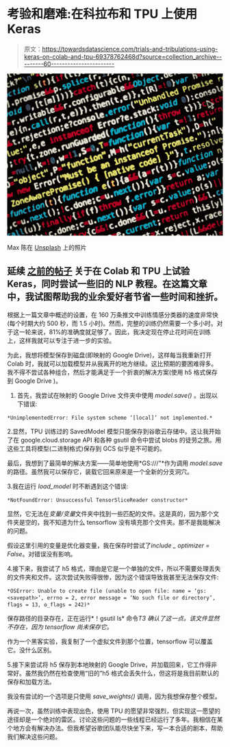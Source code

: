 # 考验和磨难:在科拉布和 TPU 上使用 Keras

> 原文：<https://towardsdatascience.com/trials-and-tribulations-using-keras-on-colab-and-tpu-69378762468d?source=collection_archive---------60----------------------->

![](img/da011357d1110aa22e120e969e4ccc27.png)

Max 陈在 [Unsplash](https://unsplash.com?utm_source=medium&utm_medium=referral) 上的照片

## 延续 [**之前的帖子**](https://medium.com/@umash4/using-tpus-on-google-colab-966239d24573) 关于在 Colab 和 TPU 上试验 Keras，同时尝试一些旧的 NLP 教程。在这篇文章中，我试图帮助我的业余爱好者节省一些时间和挫折。

根据上一篇文章中概述的设置，在 160 万条推文中训练情感分类器的速度非常快(每个时期大约 500 秒，而 1.5 小时)。然而，完整的训练仍然需要一个多小时。对于这一轮来说，81%的准确度就足够了。因此，我决定现在停止花时间在训练上，这样我就可以专注于进一步的实验。

为此，我想将模型保存到磁盘(即映射的 Google Drive)，这样每当我重新打开 Colab 时，我就可以加载模型并从我离开的地方继续。这比预期的要困难得多。我不得不尝试各种组合，然后才能满足于一个折衷的解决方案(使用 h5 格式保存到 Google Drive )。

1.  首先，我尝试在映射的 Google Drive 文件夹中使用 *model.save()* 。出现以下错误:

```
*UnimplementedError: File system scheme ‘[local]’ not implemented.*
```

2.显然，TPU 训练过的 SavedModel 模型只能保存到谷歌云存储中。这让我开始了在 google.cloud.storage API 和各种 gsutil 命令中尝试 blobs 的徒劳之旅。用这些工具将模型(二进制格式)保存到 GCS 似乎是不可能的。

最后，我想到了最简单的解决方案——简单地使用*GS://<bucket name>/<save folder>"*作为调用 *model.save* 的路径。虽然我可以保存它，装载它回来原来是一个全新的分支洞穴。

3.我在运行 *load_model* 时不断遇到这个错误:

```
*NotFoundError: Unsuccessful TensorSliceReader constructor*
```

显然，它无法在*变量/变量*文件夹中找到一些匹配的文件。这是真的，因为那个文件夹是空的，我不知道为什么 tensorflow 没有填充那个文件夹。那不是我能解决的问题。

假设这里引用的变量是优化器变量，我在保存时尝试了*include _ optimizer = False*。对错误没有影响。

4.接下来，我尝试了 h5 格式，理由是它是一个单独的文件，所以不需要处理丢失的文件夹和文件。这次尝试失败得很惨，因为这个错误导致我甚至无法保存文件:

```
*OSError: Unable to create file (unable to open file: name = ‘gs:<savepath>’, errno = 2, error message = ‘No such file or directory’, flags = 13, o_flags = 242)*
```

保存路径的目录存在，正在运行*！gsutil ls* 命令*T3 确认了这一点。该文件显然不存在，因为 tensorflow 尚未保存它。*

作为一个黑客实验，我复制了一个虚拟文件到那个位置，tensorflow 可以覆盖它。没什么区别。

5.接下来尝试将 h5 保存到本地映射的 Google Drive，并加载回来，它工作得非常好。虽然我仍然在检查使用“旧的”h5 格式会丢失什么，但这将是我目前默认的保存和加载方法。

我没有尝试的一个选项是只使用 *save_weights()* 调用，因为我想保存整个模型。

再说一次，虽然训练中表现出色，使用 TPU 的愿望非常强烈，但实现这一愿望的途径却是一个绝对的雷区。讨论这些问题的一些线程已经运行了多年。我相信在某个地方会有解决办法。但我希望谷歌团队能尽快坐下来，写一本合适的剧本，帮助我们解决这些问题。
